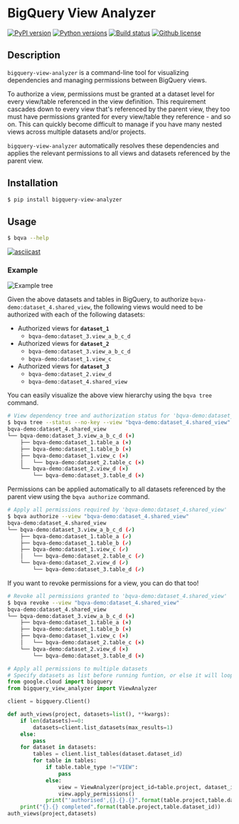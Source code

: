 # BigQuery View Analyzer
[![PyPI version](https://img.shields.io/pypi/v/bigquery-view-analyzer.svg)](https://pypi.python.org/pypi/bigquery-view-analyzer)
[![Python versions](https://img.shields.io/pypi/pyversions/bigquery-view-analyzer.svg)](https://pypi.python.org/pypi/bigquery-view-analyzer)
[![Build status](https://img.shields.io/travis/servian/bigquery-view-analyzer.svg)](https://travis-ci.org/servian/bigquery-view-analyzer)
[![Github license](https://img.shields.io/github/license/servian/bigquery-view-analyzer.svg)](https://github.com/servian/bigquery-view-analyzer)

## Description
`bigquery-view-analyzer` is a command-line tool for visualizing dependencies and managing permissions between BigQuery views.

To authorize a view, permissions must be granted at a dataset level for every view/table referenced in the view definition. This requirement cascades down to every view that's referenced by the parent view, they too must have permissions granted for every view/table they reference - and so on. This can quickly become difficult to manage if you have many nested views across multiple datasets and/or projects.

`bigquery-view-analyzer` automatically resolves these dependencies and applies the relevant permissions to all views and datasets referenced by the parent view.


## Installation

```bash
$ pip install bigquery-view-analyzer
```

## Usage

```bash
$ bqva --help
```

[![asciicast](https://asciinema.org/a/252724.svg)](https://asciinema.org/a/252724)


### Example

![Example tree](/docs/example.png)

Given the above datasets and tables in BigQuery, to authorize `bqva-demo:dataset_4.shared_view`, the following views would need to be authorized with each of the following datasets:

- Authorized views for **`dataset_1`**
    - `bqva-demo:dataset_3.view_a_b_c_d`
- Authorized views for **`dataset_2`**
    - `bqva-demo:dataset_3.view_a_b_c_d`
    - `bqva-demo:dataset_1.view_c`
- Authorized views for **`dataset_3`**
    - `bqva-demo:dataset_2.view_d`
    - `bqva-demo:dataset_4.shared_view`

You can easily visualize the above view hierarchy using the `bqva tree` command.

```bash
# View dependency tree and authorization status for 'bqva-demo:dataset_4.shared_view'
$ bqva tree --status --no-key --view "bqva-demo:dataset_4.shared_view"
bqva-demo:dataset_4.shared_view
└── bqva-demo:dataset_3.view_a_b_c_d (⨯)
    ├── bqva-demo:dataset_1.table_a (⨯)
    ├── bqva-demo:dataset_1.table_b (⨯)
    ├── bqva-demo:dataset_1.view_c (⨯)
    │   └── bqva-demo:dataset_2.table_c (⨯)
    └── bqva-demo:dataset_2.view_d (⨯)
        └── bqva-demo:dataset_3.table_d (⨯)
```

Permissions can be applied automatically to all datasets referenced by the parent view using the `bqva authorize` command.

```bash
# Apply all permissions required by 'bqva-demo:dataset_4.shared_view'
$ bqva authorize --view "bqva-demo:dataset_4.shared_view"
bqva-demo:dataset_4.shared_view
└── bqva-demo:dataset_3.view_a_b_c_d (✓)
    ├── bqva-demo:dataset_1.table_a (✓)
    ├── bqva-demo:dataset_1.table_b (✓)
    ├── bqva-demo:dataset_1.view_c (✓)
    │   └── bqva-demo:dataset_2.table_c (✓)
    └── bqva-demo:dataset_2.view_d (✓)
        └── bqva-demo:dataset_3.table_d (✓)
```

If you want to revoke permissions for a view, you can do that too!

```bash
# Revoke all permissions granted to 'bqva-demo:dataset_4.shared_view'
$ bqva revoke --view "bqva-demo:dataset_4.shared_view"
bqva-demo:dataset_4.shared_view
└── bqva-demo:dataset_3.view_a_b_c_d (⨯)
    ├── bqva-demo:dataset_1.table_a (⨯)
    ├── bqva-demo:dataset_1.table_b (⨯)
    ├── bqva-demo:dataset_1.view_c (⨯)
    │   └── bqva-demo:dataset_2.table_c (⨯)
    └── bqva-demo:dataset_2.view_d (⨯)
        └── bqva-demo:dataset_3.table_d (⨯)
```
```python
# Apply all permissions to multiple datasets
# Specify datasets as list before running funtion, or else it will loop through every datset in the project
from google.cloud import bigquery
from bigquery_view_analyzer import ViewAnalyzer

client = bigquery.Client()

def auth_views(project, datasets=list(), **kwargs):
    if len(datasets)==0:
        datasets=client.list_datasets(max_results=1)
    else:
        pass
    for dataset in datasets:
        tables = client.list_tables(dataset.dataset_id)
        for table in tables:
            if table.table_type !="VIEW":
                pass
            else:
                view = ViewAnalyzer(project_id=table.project, dataset_id=table.dataset_id, view_id=table.table_id)
                view.apply_permissions()
            print("'authorised',{}.{}.{}".format(table.project,table.dataset_id,table.table_id))
    print("{}.{} completed".format(table.project,table.dataset_id))
auth_views(project,datasets)
```
